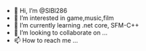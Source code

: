 - 👋 Hi, I’m @SlBl286
- 👀 I’m interested in game,music,film
- 🌱 I’m currently learning .net core, SFM-C++
- 💞️ I’m looking to collaborate on ...
- 📫 How to reach me ...

<!---
SlBl286/SlBl286 is a ✨ special ✨ repository because its `README.md` (this file) appears on your GitHub profile.
You can click the Preview link to take a look at your changes.
--->
